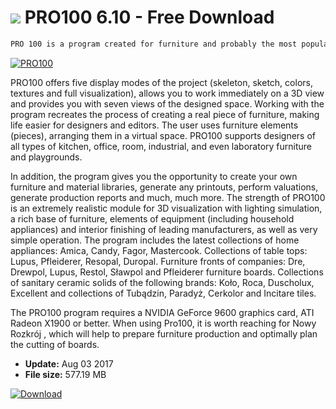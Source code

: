 # ![](https://cdn.softexe.net/static/icon/e/pro100-10901.png) PRO100 6.10 - Free Download

```sh
PRO 100 is a program created for furniture and probably the most popular tool for designing furniture and interior design in Poland. The program is addressed to furniture manufacturers, furniture salons, architects and interior decorators.
```
[![PRO100](https:https://tse2.mm.bing.net/th?id=OIP.WzRC6fGzg__MvcHI11Yy5wHaFU&pid=Api)](https://softexe.net/win/multimedia/graphics-design/pro100:pRaRp.html)

PRO100 offers five display modes of the project (skeleton, sketch, colors, textures and full visualization), allows you to work immediately on a 3D view and provides you with seven views of the designed space. Working with the program recreates the process of creating a real piece of furniture, making life easier for designers and editors. The user uses furniture elements (pieces), arranging them in a virtual space. PRO100 supports designers of all types of kitchen, office, room, industrial, and even laboratory furniture and playgrounds. 
 
 In addition, the program gives you the opportunity to create your own furniture and material libraries, generate any printouts, perform valuations, generate production reports and much, much more. The strength of PRO100 is an extremely realistic module for 3D visualization with lighting simulation, a rich base of furniture, elements of equipment (including household appliances) and interior finishing of leading manufacturers, as well as very simple operation.
 The program includes the latest collections of home appliances: Amica, Candy, Fagor, Mastercook. Collections of table tops: Lupus, Pfleiderer, Resopal, Duropal. Furniture fronts of companies: Dre, Drewpol, Lupus, Restol, Sławpol and Pfleiderer furniture boards. Collections of sanitary ceramic solids of the following brands: Koło, Roca, Duscholux, Excellent and collections of Tubądzin, Paradyż, Cerkolor and Incitare tiles.
 
 The PRO100 program requires a NVIDIA GeForce 9600 graphics card, ATI Radeon X1900 or better. When using Pro100, it is worth reaching for Nowy Rozkrój , which will help to prepare furniture production and optimally plan the cutting of boards.


- **Update:** Aug 03 2017
- **File size:** 577.19 MB

[![Download](https://cdn.softexe.net/static/img/download.png)](https://softexe.net/win/multimedia/graphics-design/pro100:pRaRp.html)

